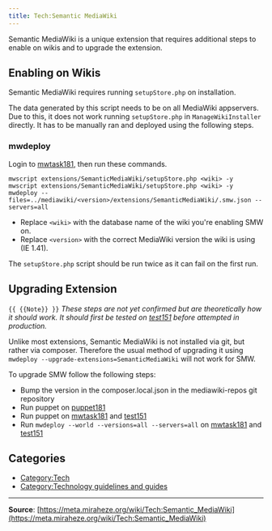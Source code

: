 ```yaml
---
title: Tech:Semantic MediaWiki
---
```


Semantic MediaWiki is a unique extension that requires additional steps to enable on wikis and to upgrade the extension.

## Enabling on Wikis 

Semantic MediaWiki requires running `setupStore.php` on installation.

The data generated by this script needs to be on all MediaWiki appservers. Due to this, it does not work running `setupStore.php` in `ManageWikiInstaller` directly. It has to be manually ran and deployed using the following steps.

### mwdeploy 

Login to [mwtask181](/tech-docs/techmwtask181), then run these commands.

```
mwscript extensions/SemanticMediaWiki/setupStore.php <wiki> -y
mwscript extensions/SemanticMediaWiki/setupStore.php <wiki> -y
mwdeploy --files=../mediawiki/<version>/extensions/SemanticMediaWiki/.smw.json --servers=all
```

* Replace `<wiki>` with the database name of the wiki you're enabling SMW on.
* Replace `<version>` with the correct MediaWiki version the wiki is using (IE 1.41).

The `setupStore.php` script should be run twice as it can fail on the first run.

## Upgrading Extension 

 `{{ {{Note}} }}` *These steps are not yet confirmed but are theoretically how it should work. It should first be tested on [test151](/tech-docs/techtest151) before attempted in production.*

Unlike most extensions, Semantic MediaWiki is not installed via git, but rather via composer. Therefore the usual method of upgrading it using `mwdeploy --upgrade-extensions=SemanticMediaWiki` will not work for SMW.

To upgrade SMW follow the following steps:
* Bump the version in the composer.local.json in the mediawiki-repos git repository
* Run puppet on [puppet181](/tech-docs/techpuppet181)
* Run puppet on [mwtask181](/tech-docs/techmwtask181) and [test151](/tech-docs/techtest151)
* Run `mwdeploy --world --versions=all --servers=all` on [mwtask181](/tech-docs/techmwtask181) and [test151](/tech-docs/techtest151)

## Categories

* [Category:Tech](https://meta.miraheze.org/wiki/Category:Tech)
* [Category:Technology guidelines and guides](https://meta.miraheze.org/wiki/Category:Technology_guidelines_and_guides)

----
**Source**: [https://meta.miraheze.org/wiki/Tech:Semantic_MediaWiki](https://meta.miraheze.org/wiki/Tech:Semantic_MediaWiki)